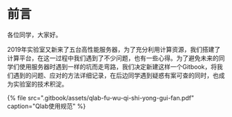 # 前言

各位同学，大家好。

2019年实验室又新来了五台高性能服务器，为了充分利用计算资源，我们搭建了计算平台，在这一过程中我们遇到了不少问题，也有一些心得。为了避免未来的同学们使用服务器时遇到一样的坑而走弯路，我们决定新建这样一个Gitbook，将我们遇到的问题、应对的方法详细记录，在后边同学遇到疑惑有案可查的同时，也成为实验室的技术积淀。

{% file src=".gitbook/assets/qlab-fu-wu-qi-shi-yong-gui-fan.pdf" caption="Qlab使用规范" %}









